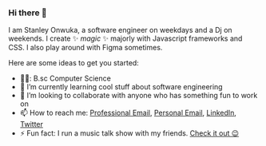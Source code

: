### Hi there 👋
I am Stanley Onwuka, a software engineer on weekdays and a Dj on weekends. I create ✨ _magic_ ✨ majorly with Javascript frameworks and CSS. I also play around with Figma sometimes.

Here are some ideas to get you started:

- 🧑‍🎓: B.sc Computer Science
- 🌱 I’m currently learning cool stuff about software engineering
- 👯 I’m looking to collaborate with anyone who has something fun to work on
- 📫 How to reach me: [Professional Email](chisomstanleyo@yahoo.com), [Personal Email](kachi2505@yahoo.com), [LinkedIn](https://www.linkedin.com/in/stanley-onwuka-804a0218a/), [Twitter](https://twitter.com/callme5t4n5)
- ⚡ Fun fact: I run a music talk show with my friends. [Check it out 😉](https://opussessions.netlify.app/)
